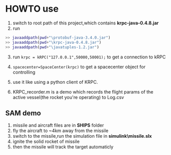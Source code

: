 # HOWTO use

1. switch to root path of this project,which contains **krpc-java-0.4.8.jar**
2. run 
```matlab
>> javaaddpath(pwd+"\protobuf-java-3.4.0.jar")
>> javaaddpath(pwd+"\krpc-java-0.4.8.jar")
>> javaaddpath(pwd+"\javatuples-1.2.jar")
```
3. run   ```krpc = kRPC("127.0.0.1",50000,50001);```   to get a connection to kRPC

4. ```spacecenter=SpaceCenter(krpc)``` to get a spacecenter object for controlling
5. use it like using a python client of KRPC.
6. KRPC_recorder.m is a demo which records the flight params of the active vessel(the rocket you're operating) to Log.csv

## SAM demo

1. missile and aircraft files are in **SHIPS** folder
2. fly the aircraft to ~4km away from the missile
3. switch to the missile,run the simulation file in **simulink\missile.slx**
4. ignite the solid rocket of missile
5. then the missile will track the target automaticly

